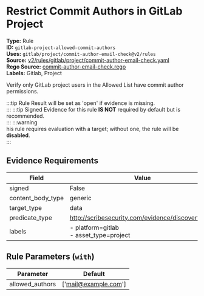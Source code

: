 # Restrict Commit Authors in GitLab Project  
**Type:** Rule  
**ID:** `gitlab-project-allowed-commit-authors`  
**Uses:** `gitlab/project/commit-author-email-check@v2/rules`  
**Source:** [v2/rules/gitlab/project/commit-author-email-check.yaml](https://github.com/scribe-public/sample-policies/v2/rules/gitlab/project/commit-author-email-check.yaml)  
**Rego Source:** [commit-author-email-check.rego](https://github.com/scribe-public/sample-policies/v2/rules/gitlab/project/commit-author-email-check.rego)  
**Labels:** Gitlab, Project  

Verify only GitLab project users in the Allowed List have commit author permissions.

:::tip 
Rule Result will be set as 'open' if evidence is missing.  
::: 
:::tip 
Signed Evidence for this rule **IS NOT** required by default but is recommended.  
::: 
:::warning  
his rule requires evaluation with a target; without one, the rule will be **disabled**.  
::: 

## Evidence Requirements  
| Field | Value |
|-------|-------|
| signed | False |
| content_body_type | generic |
| target_type | data |
| predicate_type | http://scribesecurity.com/evidence/discovery/v0.1 |
| labels | - platform=gitlab<br>- asset_type=project |

## Rule Parameters (`with`)  
| Parameter | Default |
|-----------|---------|
| allowed_authors | ['mail@example.com'] |
